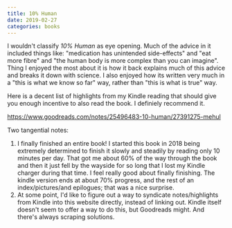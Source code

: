 ```yaml
---
title: 10% Human
date: 2019-02-27
categories: books
---
```


I wouldn't classify _10% Human_ as eye opening. Much of the advice in it included things like:
"medication has unintended side-effects" and "eat more fibre" and "the human body is more
complex than you can imagine". Thing I enjoyed the most about it is how it back explains
much of this advice and breaks it down with science. I also enjoyed how its written
very much in a "this is what we know so far" way, rather than "this is what is true" way.

Here is a decent list of highlights from my Kindle reading that should give you enough incentive
to also read the book. I definiely recommend it.

<https://www.goodreads.com/notes/25496483-10-human/27391275-mehul>

Two tangential notes:

1. I finally finished an entire book! I started this book in 2018 being extremely determined
   to finish it slowly and steadily by reading only 10 minutes per day. That got me about 60% of the
   way through the book and then it just fell by the wayside for so long that I lost my Kindle charger
   during that time. I feel really good about finally finishing. The kindle version ends at about 70%
   progress, and the rest of an index/pictures/and epilogues; that was a nice surprise.
2. At some point, I'd like to figure out a way to syndicate notes/highlights from Kindle into this
   website directly, instead of linking out. Kindle itself doesn't seem to offer a way to do this,
   but Goodreads might. And there's always scraping solutions.

